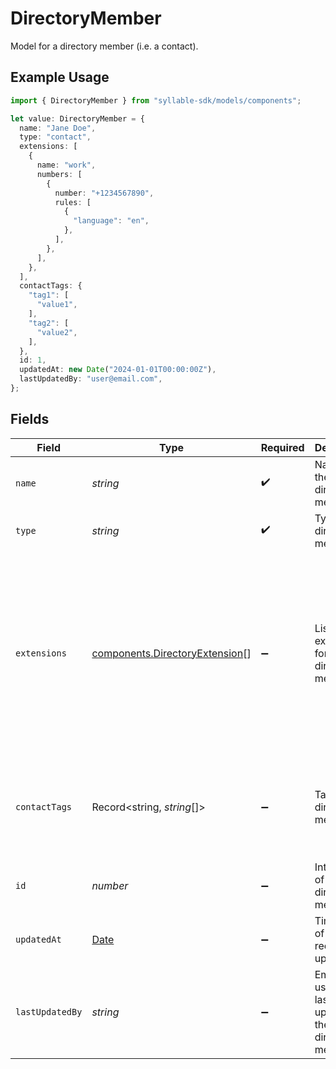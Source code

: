 # DirectoryMember

Model for a directory member (i.e. a contact).

## Example Usage

```typescript
import { DirectoryMember } from "syllable-sdk/models/components";

let value: DirectoryMember = {
  name: "Jane Doe",
  type: "contact",
  extensions: [
    {
      name: "work",
      numbers: [
        {
          number: "+1234567890",
          rules: [
            {
              "language": "en",
            },
          ],
        },
      ],
    },
  ],
  contactTags: {
    "tag1": [
      "value1",
    ],
    "tag2": [
      "value2",
    ],
  },
  id: 1,
  updatedAt: new Date("2024-01-01T00:00:00Z"),
  lastUpdatedBy: "user@email.com",
};
```

## Fields

| Field                                                                                                 | Type                                                                                                  | Required                                                                                              | Description                                                                                           | Example                                                                                               |
| ----------------------------------------------------------------------------------------------------- | ----------------------------------------------------------------------------------------------------- | ----------------------------------------------------------------------------------------------------- | ----------------------------------------------------------------------------------------------------- | ----------------------------------------------------------------------------------------------------- |
| `name`                                                                                                | *string*                                                                                              | :heavy_check_mark:                                                                                    | Name of the directory member                                                                          | Jane Doe                                                                                              |
| `type`                                                                                                | *string*                                                                                              | :heavy_check_mark:                                                                                    | Type of the directory member                                                                          | contact                                                                                               |
| `extensions`                                                                                          | [components.DirectoryExtension](../../models/components/directoryextension.md)[]                      | :heavy_minus_sign:                                                                                    | List of extensions for the directory member                                                           | [<br/>{<br/>"name": "work",<br/>"numbers": [<br/>{<br/>"number": "+1234567890",<br/>"rules": [<br/>{<br/>"language": "en"<br/>}<br/>]<br/>}<br/>]<br/>}<br/>] |
| `contactTags`                                                                                         | Record<string, *string*[]>                                                                            | :heavy_minus_sign:                                                                                    | Tags for the directory member                                                                         | {<br/>"tag1": [<br/>"value1"<br/>],<br/>"tag2": [<br/>"value2"<br/>]<br/>}                            |
| `id`                                                                                                  | *number*                                                                                              | :heavy_minus_sign:                                                                                    | Internal ID of the directory member                                                                   | 1                                                                                                     |
| `updatedAt`                                                                                           | [Date](https://developer.mozilla.org/en-US/docs/Web/JavaScript/Reference/Global_Objects/Date)         | :heavy_minus_sign:                                                                                    | Timestamp of most recent update                                                                       | 2024-01-01T00:00:00Z                                                                                  |
| `lastUpdatedBy`                                                                                       | *string*                                                                                              | :heavy_minus_sign:                                                                                    | Email of the user who last updated the directory member                                               | user@email.com                                                                                        |